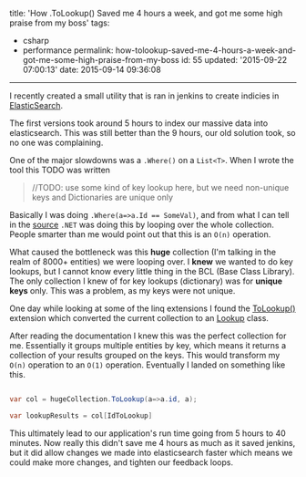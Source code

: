 title: 'How .ToLookup() Saved me 4 hours a week, and got me some high praise from my boss'
tags:

  - csharp
  - performance
permalink: how-tolookup-saved-me-4-hours-a-week-and-got-me-some-high-praise-from-my-boss
id: 55
updated: '2015-09-22 07:00:13'
date: 2015-09-14 09:36:08
---

I recently created a small utility that is ran in jenkins to create indicies in [ElasticSearch](https://www.elastic.co/webinars/get-started-with-elasticsearch?elektra=home&storm=banner).

The first versions took around 5 hours to index our massive data into elasticsearch. This was still better than the 9 hours, our old solution took, so no one was complaining.

One of the major slowdowns was a `.Where()` on a `List<T>`. When I wrote the tool this TODO was written

>//TODO: use some kind of key lookup here, but we need non-unique keys and Dictionaries are unique only
<!-- more -->
Basically I was doing `.Where(a=>a.Id == SomeVal)`, and from what I can tell in the [source](http://referencesource.microsoft.com/#System.Core/System/Linq/Enumerable.cs,141) `.NET` was doing this by looping over the whole collection. People smarter than me would point out that this is an `O(n)` operation.

What caused the bottleneck was this **huge** collection (I'm talking in the realm of 8000+ entities) we were looping over. I **knew** we wanted to do key lookups, but I cannot know every little thing in the BCL (Base Class Library). The only collection I knew of for key lookups (dictionary) was for **unique keys** only. This was a problem, as my keys were not unique.

One day while looking at some of the linq extensions I found the [ToLookup()](https://msdn.microsoft.com/en-us/library/system.linq.enumerable.tolookup(v=vs.90).aspx) extension which converted the current collection to an [Lookup](https://msdn.microsoft.com/en-us/library/bb460184(v=vs.90).aspx) class.

After reading the documentation I knew this was the perfect collection for me. Essentially it groups multiple entities by key, which means it returns a collection of your results grouped on the keys. This would transform my `O(n)` operation to an `O(1)` operation. Eventually I landed on something like this.

```csharp

var col = hugeCollection.ToLookup(a=>a.id, a);

var lookupResults = col[IdToLookup]

```

This ultimately lead to our application's run time going from 5 hours to 40 minutes. Now really this didn't save me 4 hours as much as it saved jenkins, but it did allow changes we made into elasticsearch faster which means we could make more changes, and tighten our feedback loops.
